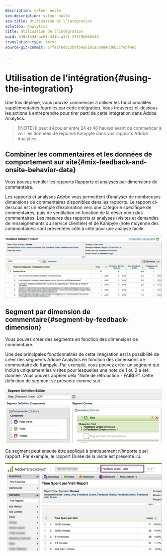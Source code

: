 ```yaml
---
description: valeur nulle
seo-description: valeur nulle
seo-title: Utilisation de l’intégration
solution: Analytics
title: Utilisation de l’intégration
uuid: b39c1334-ac0f-431b-a34f-27ff9b068e33
translation-type: tm+mt
source-git-commit: 57fe1f6d613b9f54a5191ac8684d36bccfebf4e5

---
```



# Utilisation de l’intégration{#using-the-integration}

Une fois déployé, vous pouvez commencer à utiliser les fonctionnalités supplémentaires fournies par cette intégration. Vous trouverez ci-dessous les actions à entreprendre pour tirer parti de cette intégration dans Adobe Analytics.

> [!NOTE] Il peut s’écouler entre 24 et 48 heures avant de commencer à voir les données de réponse Kampyle dans vos rapports Adobe Analytics.

## Combiner les commentaires et les données de comportement sur site{#mix-feedback-and-onsite-behavior-data}

Vous pouvez ventiler les rapports Rapports et analyses par dimensions de commentaire.

Les rapports et analyses Adobe vous permettent d’analyser de nombreuses dimensions de commentaires disponibles dans les rapports. Le rapport ci-dessous est un exemple d’exploration vers une catégorie spécifique de commentaires, puis de ventilation en fonction de la description des commentaires. Les mesures des rapports et analyses (visites et demandes de renseignements du service clientèle) et de Kampyle (note moyenne des commentaires) sont présentées côte à côte pour une analyse facile.

![](assets/feedback_category_report.png)

## Segment par dimension de commentaire{#segment-by-feedback-dimension}

Vous pouvez créer des segments en fonction des dimensions de commentaire.

Une des principales fonctionnalités de cette intégration est la possibilité de créer des segments Adobe Analytics en fonction des dimensions de commentaire de Kampyle. Par exemple, vous pouvez créer un segment qui inclura uniquement les visites pour lesquelles une note de 1 ou 2 a été donnée. Vous pouvez appeler cela "Note de rétroaction - FAIBLE". Cette définition de segment se présente comme suit :

![](assets/segment_feedback.png)

Ce segment peut ensuite être appliqué à pratiquement n’importe quel rapport. Par exemple, le rapport Durée de la visite est présenté ici.

![](assets/time_spent_per_visit.png)
